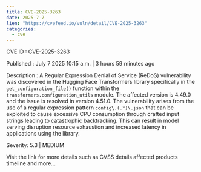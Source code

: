 ```yaml
--- 
title: CVE-2025-3263
date: 2025-7-7
lien: "https://cvefeed.io/vuln/detail/CVE-2025-3263"
categories:
  - cve
---
```


CVE ID : CVE-2025-3263

Published :  July 7
2025
10:15 a.m. | 3 hours
59 minutes ago

Description : A Regular Expression Denial of Service (ReDoS) vulnerability was discovered in the Hugging Face Transformers library
specifically in the `get_configuration_file()` function within the `transformers.configuration_utils` module. The affected version is 4.49.0
and the issue is resolved in version 4.51.0. The vulnerability arises from the use of a regular expression pattern `config\.(.*)\.json` that can be exploited to cause excessive CPU consumption through crafted input strings
leading to catastrophic backtracking. This can result in model serving disruption
resource exhaustion
and increased latency in applications using the library.

Severity: 5.3 | MEDIUM

Visit the link for more details
such as CVSS details
affected products
timeline
and more...
